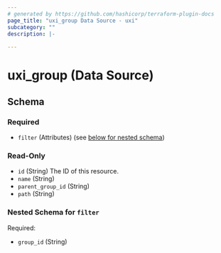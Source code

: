 ```yaml
---
# generated by https://github.com/hashicorp/terraform-plugin-docs
page_title: "uxi_group Data Source - uxi"
subcategory: ""
description: |-
  
---
```


# uxi_group (Data Source)





<!-- schema generated by tfplugindocs -->
## Schema

### Required

- `filter` (Attributes) (see [below for nested schema](#nestedatt--filter))

### Read-Only

- `id` (String) The ID of this resource.
- `name` (String)
- `parent_group_id` (String)
- `path` (String)

<a id="nestedatt--filter"></a>
### Nested Schema for `filter`

Required:

- `group_id` (String)
